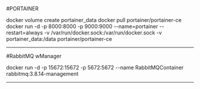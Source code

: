 #PORTAINER

docker volume create portainer_data
docker pull portainer/portainer-ce
docker run -d -p 8000:8000 -p 9000:9000 --name=portainer --restart=always -v /var/run/docker.sock:/var/run/docker.sock -v portainer_data:/data portainer/portainer-ce
************************************************************************

#RabbitMQ wManager

docker run -d -p 15672:15672 -p 5672:5672 --name RabbitMQContainer rabbitmq:3.8.14-management

************************************************************************

